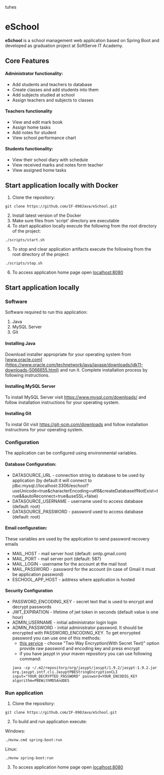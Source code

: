 tuhes
# eSchool

**eSchool** is a school management web application based on Spring Boot and developed as graduation project at SoftServe IT Academy.

## Core Features
#### Administrator functionality:
* Add students and teachers to database
* Create classes and add students into them
* Add subjects studied at school
* Assign teachers and subjects to classes 

#### Teachers functionality
* View and edit mark book
* Assign home tasks
* Add notes for student
* View school performance chart

#### Students functionality: 
* View their school diary with schedule
* View received marks and notes form teacher
* View assigned home tasks

## Start application locally with Docker
1. Clone the repository:
```
git clone https://github.com/IF-090Java/eSchool.git
``` 
2. Install latest version of the Docker
3. Make sure files from 'script' directory are executable 
4. To start application locally execute the following from the root directory of the project:
```
./scripts/start.sh
```  
5. To stop and clear application artifacts execute the following from the root directory of the project:
```
./scripts/stop.sh
```
6. To access application home page open [localhost:8080](http://localhost:8080/)

## Start application locally
### Software
Software required to run this application:
1. Java
2. MySQL Server
3. Git

#### Installing Java
Download installer appropriate for your operating system from [www.oracle.com](https://www.oracle.com/technetwork/java/javase/downloads/jdk11-downloads-5066655.html) and run it. Complete installation process by following instructions.

#### Installing MySQL Server
To install MySQL Server visit https://www.mysql.com/downloads/ and follow installation instructions for your operating system.

#### Installing Git
To instal Git visit https://git-scm.com/downloads and follow installation instructions for your operating system.

### Configuration
The application can be configured using environmental variables.
#### Database Configuration:
* DATASOURCE_URL - connection string to database to be used by application (by default it will connect to jdbc:mysql://localhost:3306/eschool?useUnicode=true&characterEncoding=utf8&createDatabaseIfNotExist=true&&autoReconnect=true&useSSL=false)
* DATASOURCE_USERNAME - username used to access database (default: root)
* DATASOURCE_PASSWORD - password used to access database (default: root)
#### Email configuration:
These variables are used by the application to send password recovery emails
* MAIL_HOST - mail server host (default: smtp.gmail.com)
* MAIL_PORT - mail server port (default: 587}
* MAIL_LOGIN - username for the account at the mail host
* MAIL_PASSWORD - password for the account (in case of Gmail it must be application password)
* ESCHOOL_APP_HOST - address where application is hosted
#### Security Configuration
* PASSWORD_ENCODING_KEY - secret text that is used to encrypt and decrypt passwords
* JWT_EXPIRATION - lifetime of jwt token in seconds (default value is one hour)
* ADMIN_USERNAME - initial administrator login login
* ADMIN_PASSWORD - initial administrator password. It should be encrypted with PASSWORD_ENCODING_KEY. To get encrypted password you can use one of this methods:
     * [this service](https://www.devglan.com/online-tools/jasypt-online-encryption-decryption) - 
 choose "Two Way Encryption(With Secret Text)" option provide raw password and encoding key and press encrypt
    * if you have jasypt in your maven repository you can use following command:
    ```
    java -cp ~/.m2/repository/org/jasypt/jasypt/1.9.2/jasypt-1.9.2.jar org.jasypt.intf.cli.JasyptPBEStringEncryptionCLI input="YOUR_DECRYPTED_PASSWORD" password=YOUR_ENCODIG_KEY algorithm=PBEWithMD5AndDES
    ```


### Run application
1. Clone the repository:
```
git clone https://github.com/IF-090Java/eSchool.git
``` 
2. To build and run application execute:

Windows:
```
./mvnw.cmd spring-boot:run
```
Linux:
```
./mvnw spring-boot:run
```
3. To access application home page open [localhost:8080](http://localhost:8080/)
